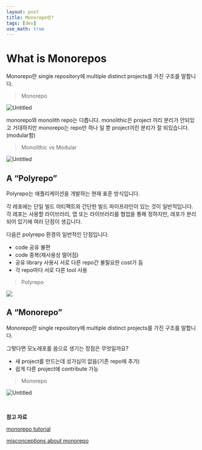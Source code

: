 ```yaml
---
layout: post
title: Monorepo란?
tags: [dev]
use_math: true
---
```


# What is Monorepos

Monorepo란 single repository에 multiple distinct projects를 가진 구조를 말합니다.

> Monorepo

![Untitled](https://user-images.githubusercontent.com/31475037/159647727-e3f1318c-86cd-465d-8385-8bf1920108ae.png)

monorepo와 monolith repo는 다릅니다. monolithic은 project 끼리 분리가 안되있고 거대하지만 monorepo는 repo만 하나 일 뿐 project끼린 분리가 잘 되있습니다.(modular함)

> Monolithic vs Modular

![Untitled](https://monorepo.tools/images/monolith-modular.svg)

## A “Polyrepo”

Polyrepo는 애플리케이션을 개발하는 현재 표준 방식입니다. 

각 레포에는 단일 빌드 아티팩트와 간단한 빌드 파이프라인이 있는 것이 일반적입니다.각 레포는 사용할 라이브러리, 앱 또는 라이브러리를 협업을 통해 정하지만, 레포가 분리되어 있기에 여러 단점이 생깁니다. 

다음은 polyrepo 환경의 일반적인 단점입니다.

- code 공유 불편
- code 중복(재사용성 떨어짐)
- 공유 library 사용시 서로 다른 repo간 불필요한 cost가 듬
- 각 repo마다 서로 다른 tool 사용



> Polyrepo

![](https://user-images.githubusercontent.com/31475037/159648222-ffd50898-7bdc-4b1a-b790-d8469a8e7162.png)

## A “Monorepo”

Monorepo란 single repository에 multiple distinct projects를 가진 구조를 말합니다.

그렇다면 모노레포를 씀으로 생기는 장점은 무엇일까요?

- 새 project를 만드는데 성가심이 없음(기존 repo에 추가)
- 쉽게 다른 project에 contribute 가능

> Monorepo

![Untitled](https://user-images.githubusercontent.com/31475037/159647727-e3f1318c-86cd-465d-8385-8bf1920108ae.png)

<br>

**참고 자료**

[monorepo tutorial](https://monorepo.tools)

[misconceptions about monorepo](https://blog.nrwl.io/misconceptions-about-monorepos-monorepo-monolith-df1250d4b03c)
